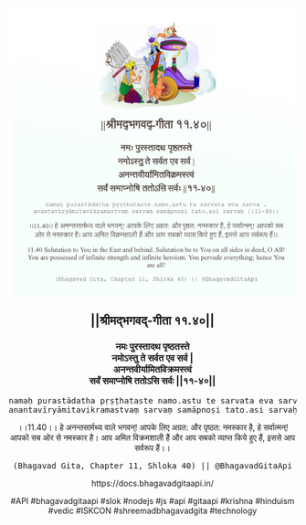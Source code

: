 <img src="../../asset/BG_11_40.png"/>
<center><h2>||श्रीमद्‍भगवद्‍-गीता ११.४०||</h2>
<h3>नमः पुरस्तादथ पृष्ठतस्ते<br/>नमोऽस्तु ते सर्वत एव सर्व |<br/>अनन्तवीर्यामितविक्रमस्त्वं<br/>सर्वं समाप्नोषि ततोऽसि सर्वः ||११-४०||</h3>
<pre>namaḥ purastādatha pṛṣṭhataste namo.astu te sarvata eva sarva .<br/>anantavīryāmitavikramastvaṃ sarvaṃ samāpnoṣi tato.asi sarvaḥ ||11-40||</pre>
<p>।।11.40।। हे अनन्तसार्मथ्य वाले भगवन्! आपके लिए अग्रत: और पृष्ठत: नमस्कार है, हे सर्वात्मन्! आपको सब ओर से नमस्कार है। आप अमित विक्रमशाली हैं और आप सबको व्याप्त किये हुए हैं, इससे आप सर्वरूप हैं।।</p>
<pre>(Bhagavad Gita, Chapter 11, Shloka 40) || @BhagavadGitaApi</pre><p>https://docs.bhagavadgitaapi.in/</p><p>#API #bhagavadgitaapi #slok #nodejs #js #api #gitaapi #krishna #hinduism #vedic #ISKCON #shreemadbhagavadgita #technology</p></center>